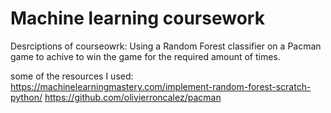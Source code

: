 # Machine learning coursework 

Desrciptions of courseowrk: Using a Random Forest classifier on a Pacman game to achive to win the game for the required amount of times. 

some of the resources I used:
 https://machinelearningmastery.com/implement-random-forest-scratch-python/
 https://github.com/olivierroncalez/pacman
 
